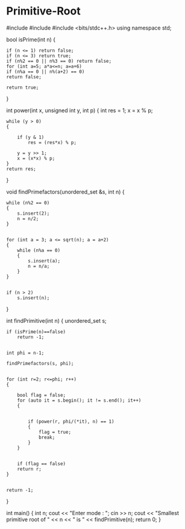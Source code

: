 # Primitive-Root
#include <iostream>
#include <cmath>
#include <bits/stdc++.h>
using namespace std;

bool isPrime(int n)
{

    if (n <= 1) return false;
    if (n <= 3) return true;
    if (n%2 == 0 || n%3 == 0) return false;
    for (int a=5; a*a<=n; a=a+6)
    if (n%a == 0 || n%(a+2) == 0)
    return false;

    return true;
}

int power(int x, unsigned int y, int p)
{
    int res = 1;
    x = x % p;


    while (y > 0)
    {

        if (y & 1)
            res = (res*x) % p;

        y = y >> 1;
        x = (x*x) % p;
    }
    return res;
}


void findPrimefactors(unordered_set<int> &s, int n)
{

    while (n%2 == 0)
    {
        s.insert(2);
        n = n/2;
    }


    for (int a = 3; a <= sqrt(n); a = a+2)
    {
        while (n%a == 0)
        {
            s.insert(a);
            n = n/a;
        }
    }


    if (n > 2)
        s.insert(n);
}

int findPrimitive(int n)
{
    unordered_set<int> s;

    if (isPrime(n)==false)
        return -1;


    int phi = n-1;

    findPrimefactors(s, phi);


    for (int r=2; r<=phi; r++)
    {

        bool flag = false;
        for (auto it = s.begin(); it != s.end(); it++)
        {


            if (power(r, phi/(*it), n) == 1)
            {
                flag = true;
                break;
            }
        }


        if (flag == false)
        return r;
    }


    return -1;
}


int main()
{
    int n;
    cout << "Enter mode : ";
    cin >> n;
    cout << "Smallest primitive root of " << n
        << " is " << findPrimitive(n);
    return 0;
}



